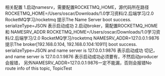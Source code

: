 相关配置
1.启动namesrv，需要配置ROCKETMQ_HOME，源代码所在路径
  ROCKETMQ_HOME=/Users/oscar/Downloads/1.0学习资料/2.后端学习/2.0 RocketMQ学习/rocketmq
  提示The Name Server boot success. serializeType=JSON 表示启动成功
2.启动broker，需配置ROCKETMQ_HOME 和 NAMESRV_ADDR
  ROCKETMQ_HOME=/Users/oscar/Downloads/1.0学习资料/2.后端学习/2.0 RocketMQ学习/rocketmq
  NAMESRV_ADDR=127.0.0.1:9876
  提示The broker[192.168.0.104, 192.168.0.104:10911] boot success. serializeType=JSON and name server is 127.0.0.1:9876 表示启动成功
  切记，and name server is 127.0.0.1:9876 表示启动成功必须要有，不然启动producer会报错，
  另外NAMESRV_ADDR=127.0.0.1:9876一定不能漏，否则会报错No route info of this topic, TopicTest

